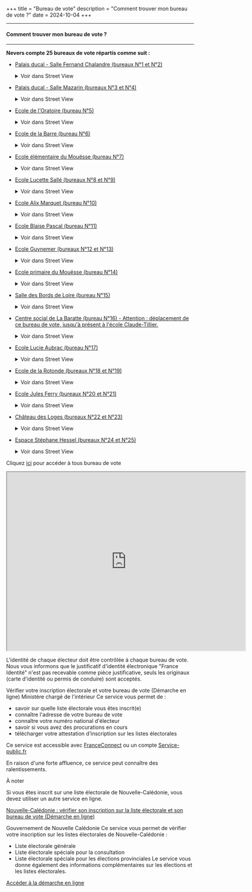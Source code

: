 +++
title = "Bureau de vote"
description = "Comment trouver mon bureau de vote ?"
date = 2024-10-04
+++
-- -- 
#### Comment trouver mon bureau de vote ?
-- --
**Nevers compte 25 bureaux de vote répartis comme suit :**

- [Palais ducal - Salle Fernand Chalandre (bureaux N°1 et N°2)](https://maps.app.goo.gl/9ea7Rz1hL8vavVNk9)
    <details>
    <summary>Voir dans Street View</summary>
    <iframe src="https://www.google.com/maps/embed?pb=!4v1728377155521!6m8!1m7!1sgy52LMkzlfs6UEX_E0SPqA!2m2!1d46.98773325128888!2d3.158900049626267!3f339.3804840664259!4f0.08391371112836055!5f1.1924812503605782" width="450" height="300" style="border:0;" allowfullscreen="" loading="lazy" referrerpolicy="no-referrer-when-downgrade"></iframe>
    </details>   

- [Palais ducal - Salle Mazarin (bureaux N°3 et N°4)](https://maps.app.goo.gl/9ea7Rz1hL8vavVNk9)
    <details>
    <summary>Voir dans Street View</summary>
    <iframe src="https://www.google.com/maps/embed?pb=!4v1728377155521!6m8!1m7!1sgy52LMkzlfs6UEX_E0SPqA!2m2!1d46.98773325128888!2d3.158900049626267!3f339.3804840664259!4f0.08391371112836055!5f1.1924812503605782" width="450" height="300" style="border:0;" allowfullscreen="" loading="lazy" referrerpolicy="no-referrer-when-downgrade"></iframe>
    </details>   

- [Ecole de l'Oratoire (bureau N°5)](https://www.google.com/maps?cid=5900549364921381181)
    <details>
    <summary>Voir dans Street View</summary>
    <iframe src="https://www.google.com/maps/embed?pb=!4v1728377155521!6m8!1m7!1sgy52LMkzlfs6UEX_E0SPqA!2m2!1d46.98773325128888!2d3.158900049626267!3f339.3804840664259!4f0.08391371112836055!5f1.1924812503605782" width="450" height="300" style="border:0;" allowfullscreen="" loading="lazy" referrerpolicy="no-referrer-when-downgrade"></iframe>
    </details>   

- [Ecole de la Barre (bureau N°6)](https://www.google.com/maps?cid=8526963995782554458)
    <details>
    <summary>Voir dans Street View</summary>
    <iframe src="https://www.google.com/maps/embed?pb=!4v1728377155521!6m8!1m7!1sgy52LMkzlfs6UEX_E0SPqA!2m2!1d46.98773325128888!2d3.158900049626267!3f339.3804840664259!4f0.08391371112836055!5f1.1924812503605782" width="450" height="300" style="border:0;" allowfullscreen="" loading="lazy" referrerpolicy="no-referrer-when-downgrade"></iframe>
    </details>   

- [Ecole élémentaire du Mouësse (bureau N°7)](https://www.google.com/maps?cid=14112143054501150469)
    <details>
    <summary>Voir dans Street View</summary>
    <iframe src="https://www.google.com/maps/embed?pb=!4v1728377155521!6m8!1m7!1sgy52LMkzlfs6UEX_E0SPqA!2m2!1d46.98773325128888!2d3.158900049626267!3f339.3804840664259!4f0.08391371112836055!5f1.1924812503605782" width="450" height="300" style="border:0;" allowfullscreen="" loading="lazy" referrerpolicy="no-referrer-when-downgrade"></iframe>
    </details>   

- [Ecole Lucette Sallé (bureaux N°8 et N°9)](https://www.google.com/maps?cid=6644164244162569628)
    <details>
    <summary>Voir dans Street View</summary>
    <iframe src="https://www.google.com/maps/embed?pb=!4v1728377155521!6m8!1m7!1sgy52LMkzlfs6UEX_E0SPqA!2m2!1d46.98773325128888!2d3.158900049626267!3f339.3804840664259!4f0.08391371112836055!5f1.1924812503605782" width="450" height="300" style="border:0;" allowfullscreen="" loading="lazy" referrerpolicy="no-referrer-when-downgrade"></iframe>
    </details>   

- [Ecole Alix Marquet (bureau N°10)](https://www.google.com/maps?cid=12608324933365365905)
    <details>
    <summary>Voir dans Street View</summary>
    <iframe src="https://www.google.com/maps/embed?pb=!4v1728377155521!6m8!1m7!1sgy52LMkzlfs6UEX_E0SPqA!2m2!1d46.98773325128888!2d3.158900049626267!3f339.3804840664259!4f0.08391371112836055!5f1.1924812503605782" width="450" height="300" style="border:0;" allowfullscreen="" loading="lazy" referrerpolicy="no-referrer-when-downgrade"></iframe>
    </details>   

- [Ecole Blaise Pascal (bureau N°11)](https://www.google.com/maps?cid=687792264438732976)
    <details>
    <summary>Voir dans Street View</summary>
    <iframe src="https://www.google.com/maps/embed?pb=!4v1728377155521!6m8!1m7!1sgy52LMkzlfs6UEX_E0SPqA!2m2!1d46.98773325128888!2d3.158900049626267!3f339.3804840664259!4f0.08391371112836055!5f1.1924812503605782" width="450" height="300" style="border:0;" allowfullscreen="" loading="lazy" referrerpolicy="no-referrer-when-downgrade"></iframe>
    </details>   

- [Ecole Guynemer (bureaux N°12 et N°13)](https://www.google.com/maps?cid=8902380687520596842)
    <details>
    <summary>Voir dans Street View</summary>
    <iframe src="https://www.google.com/maps/embed?pb=!4v1728377155521!6m8!1m7!1sgy52LMkzlfs6UEX_E0SPqA!2m2!1d46.98773325128888!2d3.158900049626267!3f339.3804840664259!4f0.08391371112836055!5f1.1924812503605782" width="450" height="300" style="border:0;" allowfullscreen="" loading="lazy" referrerpolicy="no-referrer-when-downgrade"></iframe>
    </details>   

- [Ecole primaire du Mouësse (bureau N°14)](https://www.google.com/maps?cid=14112143054501150469)
    <details>
    <summary>Voir dans Street View</summary>
    <iframe src="https://www.google.com/maps/embed?pb=!4v1728377155521!6m8!1m7!1sgy52LMkzlfs6UEX_E0SPqA!2m2!1d46.98773325128888!2d3.158900049626267!3f339.3804840664259!4f0.08391371112836055!5f1.1924812503605782" width="450" height="300" style="border:0;" allowfullscreen="" loading="lazy" referrerpolicy="no-referrer-when-downgrade"></iframe>
    </details>   

- [Salle des Bords de Loire (bureau N°15)](https://www.google.com/maps?cid=14778878091029007172)
    <details>
    <summary>Voir dans Street View</summary>
    <iframe src="https://www.google.com/maps/embed?pb=!4v1728377155521!6m8!1m7!1sgy52LMkzlfs6UEX_E0SPqA!2m2!1d46.98773325128888!2d3.158900049626267!3f339.3804840664259!4f0.08391371112836055!5f1.1924812503605782" width="450" height="300" style="border:0;" allowfullscreen="" loading="lazy" referrerpolicy="no-referrer-when-downgrade"></iframe>
    </details>   

- [Centre social de La Baratte (bureau N°16) - Attention : déplacement de ce bureau de vote, jusqu'à présent à l'école Claude-Tillier.](https://www.google.com/maps?cid=17967370767832606053)
    <details>
    <summary>Voir dans Street View</summary>
    <iframe src="https://www.google.com/maps/embed?pb=!4v1728377155521!6m8!1m7!1sgy52LMkzlfs6UEX_E0SPqA!2m2!1d46.98773325128888!2d3.158900049626267!3f339.3804840664259!4f0.08391371112836055!5f1.1924812503605782" width="450" height="300" style="border:0;" allowfullscreen="" loading="lazy" referrerpolicy="no-referrer-when-downgrade"></iframe>
    </details>   

- [Ecole Lucie Aubrac (bureau N°17)](https://www.google.com/maps?cid=6032931808001811301)
    <details>
    <summary>Voir dans Street View</summary>
    <iframe src="https://www.google.com/maps/embed?pb=!4v1728377155521!6m8!1m7!1sgy52LMkzlfs6UEX_E0SPqA!2m2!1d46.98773325128888!2d3.158900049626267!3f339.3804840664259!4f0.08391371112836055!5f1.1924812503605782" width="450" height="300" style="border:0;" allowfullscreen="" loading="lazy" referrerpolicy="no-referrer-when-downgrade"></iframe>
    </details>   

- [Ecole de la Rotonde (bureaux N°18 et N°19)](https://www.google.com/maps?cid=15288841166374120305)
    <details>
    <summary>Voir dans Street View</summary>
    <iframe src="https://www.google.com/maps/embed?pb=!4v1728377155521!6m8!1m7!1sgy52LMkzlfs6UEX_E0SPqA!2m2!1d46.98773325128888!2d3.158900049626267!3f339.3804840664259!4f0.08391371112836055!5f1.1924812503605782" width="450" height="300" style="border:0;" allowfullscreen="" loading="lazy" referrerpolicy="no-referrer-when-downgrade"></iframe>
    </details>   

- [Ecole Jules Ferry (bureaux N°20 et N°21)](https://www.google.com/maps?cid=2614355036142834722)
    <details>
    <summary>Voir dans Street View</summary>
    <iframe src="https://www.google.com/maps/embed?pb=!4v1728377155521!6m8!1m7!1sgy52LMkzlfs6UEX_E0SPqA!2m2!1d46.98773325128888!2d3.158900049626267!3f339.3804840664259!4f0.08391371112836055!5f1.1924812503605782" width="450" height="300" style="border:0;" allowfullscreen="" loading="lazy" referrerpolicy="no-referrer-when-downgrade"></iframe>
    </details>   

- [Château des Loges (bureaux N°22 et N°23)](https://www.google.com/maps?cid=11507999786364046498)
    <details>
    <summary>Voir dans Street View</summary>
    <iframe src="https://www.google.com/maps/embed?pb=!4v1728377155521!6m8!1m7!1sgy52LMkzlfs6UEX_E0SPqA!2m2!1d46.98773325128888!2d3.158900049626267!3f339.3804840664259!4f0.08391371112836055!5f1.1924812503605782" width="450" height="300" style="border:0;" allowfullscreen="" loading="lazy" referrerpolicy="no-referrer-when-downgrade"></iframe>
    </details>   

- [Espace Stéphane Hessel (bureaux N°24 et N°25)](https://www.google.com/maps?cid=11024088104694821404)
    <details>
    <summary>Voir dans Street View</summary>
    <iframe src="https://www.google.com/maps/embed?pb=!4v1728377155521!6m8!1m7!1sgy52LMkzlfs6UEX_E0SPqA!2m2!1d46.98773325128888!2d3.158900049626267!3f339.3804840664259!4f0.08391371112836055!5f1.1924812503605782" width="450" height="300" style="border:0;" allowfullscreen="" loading="lazy" referrerpolicy="no-referrer-when-downgrade"></iframe>
    </details>   

Cliquez [ici](https://www.google.com/maps/d/edit?mid=1rH6pcgI0HDf2BpOAWfWaYN4V56CCss0&usp=sharing) pour accéder à tous bureau de vote 
<iframe src="https://www.google.com/maps/d/embed?mid=1rH6pcgI0HDf2BpOAWfWaYN4V56CCss0&hl=fr&ehbc=2E312F" width="640" height="480"></iframe>

L'identité de chaque électeur doit être contrôlée à chaque bureau de vote. Nous vous informons que le justificatif d'identité électronique "France Identité" n'est pas recevable comme pièce justificative, seuls les originaux (carte d'identité ou permis de conduire) sont acceptés.

Vérifier votre inscription électorale et votre bureau de vote (Démarche en ligne)
Ministère chargé de l'intérieur
Ce service vous permet de :

- savoir sur quelle liste électorale vous êtes inscrit(e)
- connaître l'adresse de votre bureau de vote
- connaître votre numéro national d'électeur
- savoir si vous avez des procurations en cours
- télécharger votre attestation d’inscription sur les listes électorales

Ce service est accessible avec 
[FranceConnect](https://app.franceconnect.gouv.fr/api/v1/authorize?scope=openid+identite_pivot+email&state=GU19vQVXHRV3LA0hzyitHmJvPhDB_0FdPXhnVH0MhaQ.Ajp6u0STG4w.aBQToQW0T66P9rFeLoXcsw&response_type=code&client_id=b655db4d48ad1ef4a287c84bf05364726e55cc68aadd3579fb469c971490ca73&redirect_uri=https%3A%2F%2Fauth.service-public.fr%2Frealms%2Fservice-public%2Fbroker%2Ffranceconnect-particulier%2Fendpoint&acr_values=eidas1&nonce=FB4A4F0FDA970E8D926E3BA65BFF7211242C244510140C8BF7D835B7696178AA) ou un compte [Service-public.fr](https://auth.service-public.fr/realms/service-public/protocol/openid-connect/auth?response_type=code&client_id=spclient&scope=address%20phone%20openid%20profile%20email&state=Id3el8fvkLpcUOc17iYde_QIddHIXI8rG7g6eIorYmw%3D&redirect_uri=https://www.service-public.fr/openid_connect_login&nonce=NpEPY56PT0PhJi3S3Kcpg5q_x6Pd9YRfLaqNjQJOX1E)

En raison d'une forte affluence, ce service peut connaître des ralentissements.

À noter

Si vous êtes inscrit sur une liste électorale de Nouvelle-Calédonie, vous devez utiliser un autre service en ligne.

[Nouvelle-Calédonie : vérifier son inscription sur la liste électorale et son bureau de vote (Démarche en ligne)](https://www.service-public.fr/particuliers/vosdroits/R63206)


Gouvernement de Nouvelle Calédonie
Ce service vous permet de vérifier votre inscription sur les listes électorales de Nouvelle-Calédonie :
- Liste électorale générale
- Liste électorale spéciale pour la consultation
- Liste électorale spéciale pour les élections provinciales
Le service vous donne également des informations complémentaires sur les élections et les listes électorales.

[Accéder à la démarche en ligne](https://electeur-nc.fr/)
